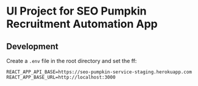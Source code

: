 # UI Project for SEO Pumpkin Recruitment Automation App

## Development

Create a `.env` file in the root directory and set the ff:

```
REACT_APP_API_BASE=https://seo-pumpkin-service-staging.herokuapp.com
REACT_APP_BASE_URL=http://localhost:3000
```
